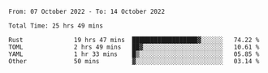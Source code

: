 <!--START_SECTION:waka-->

```text
From: 07 October 2022 - To: 14 October 2022

Total Time: 25 hrs 49 mins

Rust              19 hrs 47 mins  ██████████████████▓░░░░░░   74.22 %
TOML              2 hrs 49 mins   ██▓░░░░░░░░░░░░░░░░░░░░░░   10.61 %
YAML              1 hr 33 mins    █▒░░░░░░░░░░░░░░░░░░░░░░░   05.85 %
Other             50 mins         ▓░░░░░░░░░░░░░░░░░░░░░░░░   03.14 %
```

<!--END_SECTION:waka-->
